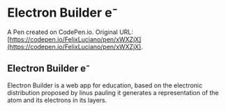 # Electron Builder  e⁻

A Pen created on CodePen.io. Original URL: [https://codepen.io/FelixLuciano/pen/xWXZjX](https://codepen.io/FelixLuciano/pen/xWXZjX).

## Electron Builder e⁻
Electron Builder is a web app for education, based on the electronic distribution proposed by linus pauling it generates a representation of the atom and its electrons in its layers. 
